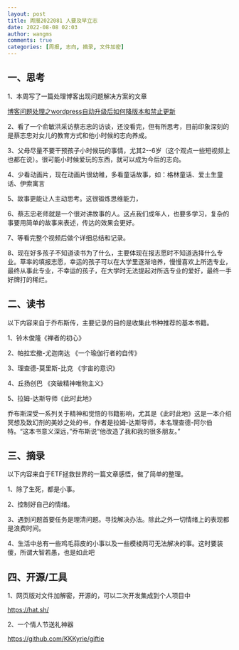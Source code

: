 ```yaml
---
layout: post
title: 周报2022081 人要及早立志
date: 2022-08-08 02:03
author: wangms
comments: true
categories: [周报, 志向, 摘录, 文件加密]
---
```

<h2>一、思考</h2>
<p>1、本周写了一篇处理博客出现问题解决方案的文章 </p>
<p><a href="https://blog.wangms.com/247.html">博客问题处理之wordpress自动升级后如何降版本和禁止更新</a></p>
<p>2、看了一个俞敏洪采访蔡志忠的访谈，还没看完，但有所思考，目前印象深刻的是蔡志忠对女儿的教育方式和他小时候的志向养成。</p>
<p>3、父母尽量不要干预孩子小时候玩的事情，尤其2--6岁（这个观点一些短视频上也都在说）。很可能小时候爱玩的东西，就可以成为今后的志向。</p>
<p>4、少看动画片，现在动画片很幼稚，多看童话故事，如：格林童话、爱土生童话、伊索寓言</p>
<p>5、故事更能让人主动思考。这很锻炼思维能力，</p>
<p>6、蔡志忠老师就是一个很对讲故事的人。这点我们成年人，也要多学习，复杂的事要用简单的故事来表述，传达的效果会更好。</p>
<p>7、等看完整个视频后做个详细总结和记录。</p>
<p>8、现在好多孩子不知道读书为了什么，主要体现在报志愿时不知道选择什么专业。草率的填报志愿，幸运的孩子可以在大学里逐渐培养，慢慢喜欢上所选专业，最终从事此专业，不幸运的孩子，在大学时无法提起对所选专业的爱好，最终一手好牌打的稀烂。</p>
<h2>二、读书</h2>
<p>以下内容来自于乔布斯传，主要记录的目的是收集此书种推荐的基本书籍。</p>
<p>1、铃木俊隆《禅者的初心》</p>
<p>2、帕拉宏撤-尤迦南达 《一个瑜伽行者的自传》</p>
<p>3、理查德-莫里斯-比克 《宇宙的意识》</p>
<p>4、丘扬创巴 《突破精神唯物主义》</p>
<p>5、拉姆-达斯导师《此时此地》</p>
<p>乔布斯深受一系列关于精神和觉悟的书籍影响，尤其是《此时此地》这是一本介绍冥想及致幻剂的美妙之处的书，作者是拉姆-达斯导师，本名理查德-阿尔伯特。“这本书意义深远，”乔布斯说“他改造了我和我的很多朋友。”</p>
<h2>三、摘录</h2>
<p>以下内容来自于ETF拯救世界的一篇文章感悟，做了简单的整理。</p>
<p>1、除了生死，都是小事。</p>
<p>2、控制好自己的情绪。</p>
<p>3、遇到问题首要任务是理清问题。寻找解决办法。除此之外一切情绪上的表现都是浪费时间。</p>
<p>4、生活中总有一些鸡毛蒜皮的小事以及一些模棱两可无法解决的事。这时要装傻，所谓大智若愚，也是如此吧</p>
<h2>四、开源/工具</h2>
<p>1、网页版对文件加解密，开源的，可以二次开发集成到个人项目中</p>
<p><a href="https://hat.sh/">https://hat.sh/</a> </p>
<p>2、一个情人节送礼神器</p>
<p><a href="https://github.com/KKKyrie/giftie">https://github.com/KKKyrie/giftie</a></p>
